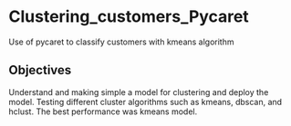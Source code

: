 # Clustering_customers_Pycaret
Use of pycaret to classify customers with kmeans algorithm

## Objectives
Understand and making simple a model for clustering and deploy the model.
Testing different cluster algorithms such as kmeans, dbscan, and hclust.
The best performance was kmeans model.

